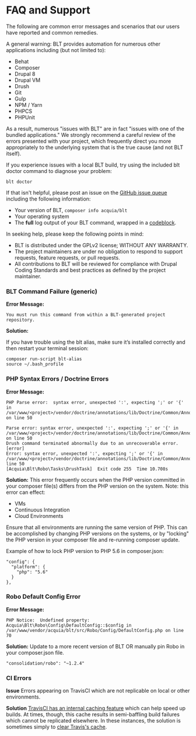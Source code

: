 # FAQ and Support

The following are common error messages and scenarios that our users have reported and common remedies. 

A general warning: BLT provides automation for numerous other applications including (but not limited to):

* Behat
* Composer
* Drupal 8
* Drupal VM
* Drush
* Git
* Gulp
* NPM / Yarn
* PHPCS
* PHPUnit

As a result, numerous "issues with BLT" are in fact "issues with one of the bundled applications." We strongly recommend a careful review of the errors presented with your project, which frequently direct you more appropriately to the underlying system that is the true cause (and not BLT itself).

If you experience issues with a local BLT build, try using the included blt doctor command to diagnose your problem:

    blt doctor

If that isn't helpful, please post an issue on the [GitHub issue queue](https://github.com/acquia/blt/issues) including the following information:

- Your version of BLT, `composer info acquia/blt`
- Your operating system
- The **full** log output of your BLT command, wrapped in a [codeblock](https://help.github.com/articles/basic-writing-and-formatting-syntax/#quoting-code).

In seeking help, please keep the following points in mind:

* BLT is distributed under the GPLv2 license; WITHOUT ANY WARRANTY.
* The project maintainers are under no obligation to respond to support requests, feature requests, or pull requests.
* All contributions to BLT will be reviewed for compliance with Drupal Coding Standards and best practices as defined by the project maintainer.


### BLT Command Failure (generic)

**Error Message:**
```
You must run this command from within a BLT-generated project repository.
```

**Solution:**

If you have trouble using the blt alias, make sure it’s installed correctly and then restart your terminal session:
```
composer run-script blt-alias
source ~/.bash_profile
```

### PHP Syntax Errors / Doctrine Errors
**Error Message:**
```
PHP Parse error:  syntax error, unexpected ':', expecting ';' or '{' in /var/www/<project>/vendor/doctrine/annotations/lib/Doctrine/Common/Annotations/AnnotationRegistry.php on line 50

Parse error: syntax error, unexpected ':', expecting ';' or '{' in /var/www/<project>/vendor/doctrine/annotations/lib/Doctrine/Common/Annotations/AnnotationRegistry.php on line 50
Drush command terminated abnormally due to an unrecoverable error.                                                                             [error]
Error: syntax error, unexpected ':', expecting ';' or '{' in
/var/www/<project>/vendor/doctrine/annotations/lib/Doctrine/Common/Annotations/AnnotationRegistry.php, line 50
[Acquia\Blt\Robo\Tasks\DrushTask]  Exit code 255  Time 10.708s
```

**Solution:**
This error frequently occurs when the PHP version committed in your composer file(s) differs from the PHP version on the system. Note: this error can effect:

* VMs
* Continuous Integration
* Cloud Environments

Ensure that all environments are running the same version of PHP. This can be accomplished by changing PHP versions on the systems, or by "locking" the PHP version in your composer file and re-running composer update.

Example of how to lock PHP version to PHP 5.6 in composer.json:
```
"config": {
  "platform": {
    "php": "5.6"
  }
},
```

### Robo Default Config Error
**Error Message:**
```
PHP Notice:  Undefined property: Acquia\Blt\Robo\Config\DefaultConfig::$config in /var/www/vendor/acquia/blt/src/Robo/Config/DefaultConfig.php on line 70
```

**Solution:**
Update to a more recent version of BLT OR manually pin Robo in your composer.json file.

```
"consolidation/robo": "~1.2.4"
```

### CI Errors

**Issue**
Errors appearing on TravisCI which are not replicable on local or other environments.

**Solution**
[TravisCI has an internal caching feature](https://docs.travis-ci.com/user/caching) which can help speed up builds. At times, though, this cache results in semi-baffling build failures which cannot be replicated elsewhere. In these instances, the solution is sometimes simply to [clear Travis's cache](https://docs.travis-ci.com/user/caching/#Clearing-Caches).
